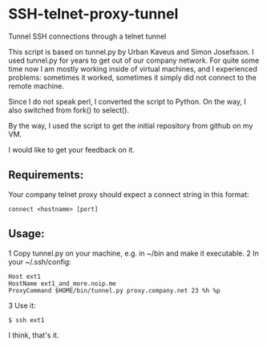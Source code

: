 SSH-telnet-proxy-tunnel
=======================

Tunnel SSH connections through a telnet tunnel

This script is based on tunnel.py by Urban Kaveus and Simon Josefsson.
I used tunnel.py for years to get out of our company network.
For quite some time now I am mostly working inside of virtual machines,
and I experienced problems: sometimes it worked,
sometimes it simply did not connect to the remote machine.

Since I do not speak perl, I converted the script to Python.
On the way, I also switched from fork() to select().

By the way, I used the script to get the initial repository from
github on my VM.

I would like to get your feedback on it.

## Requirements:

Your company telnet proxy should expect a connect string in this format:

    connect <hostname> [port]

## Usage:

1 Copy tunnel.py on your machine, e.g. in ~/bin and make it executable.
2 In your ~/.ssh/config:

    Host ext1
    HostName ext1_and_more.noip.me
    ProxyCommand $HOME/bin/tunnel.py proxy.company.net 23 %h %p

3 Use it:

    $ ssh ext1

I think, that's it.
